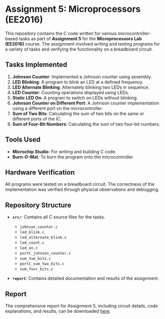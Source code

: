 # Assignment 5: Microprocessors (EE2016)

This repository contains the C code written for various microcontroller-based tasks as part of **Assignment 5** for the **Microprocessors Lab (EE2016)** course. The assignment involved writing and testing programs for a variety of tasks and verifying the functionality on a breadboard circuit.

## Tasks Implemented

1. **Johnson Counter**: Implemented a Johnson counter using assembly.
2. **LED Blinking**: A program to blink an LED at a defined frequency.
3. **LED Alternate Blinking**: Alternately blinking two LEDs in sequence.
4. **LED Counter**: Counting operations displayed using LEDs.
5. **Static LED On**: A program to switch on LEDs without blinking.
6. **Johnson Counter on Different Port**: A Johnson counter implementation using a different port on the microcontroller.
7. **Sum of Two Bits**: Calculating the sum of two bits on the same or different ports of the IC.
8. **Sum of Four-Bit Numbers**: Calculating the sum of two four-bit numbers.

## Tools Used

- **Microchip Studio**: For writing and building C code.
- **Burn-O-Mat**: To burn the program onto the microcontroller.

## Hardware Verification

All programs were tested on a breadboard circuit. The correctness of the implementation was verified through physical observations and debugging.

## Repository Structure

- **`src/`**: Contains all C source files for the tasks.

  - `johnson_counter.c`
  - `led_blink.c`
  - `led_alternate_blink.c`
  - `led_count.c`
  - `led_on.c`
  - `portC_johnson_counter.c`
  - `sum_two_bits.c`
  - `portC_sum_two_bits.c`
  - `sum_four_bits.c`

- **`report`**: Contains detailed documentation and results of the assignment.

## Report

The comprehensive report for Assignment 5, including circuit details, code explanations, and results, can be downloaded [here](https://github.com/aadarshram/MicroProcessorsLab_EE2016/blob/main/Assignment_5/Assgn5_Report.pdf).
